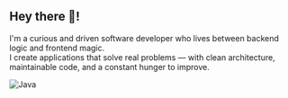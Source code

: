 ## Hey there 👋! 
I'm a curious and driven software developer who lives between backend logic and frontend magic.  
I create applications that solve real problems — with clean architecture, maintainable code, and a constant hunger to improve.  


![Java](https://upload.wikimedia.org/wikipedia/commons/3/30/Java_logo_icon.png)

